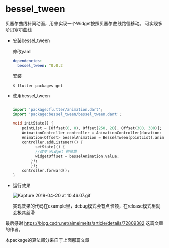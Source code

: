 # bessel_tween

贝塞尔曲线补间动画，用来实现一个Widget按照贝塞尔曲线路径移动。
可实现多阶贝塞尔曲线

- 安装bessel_tween

    修改yaml
    ```yaml
    dependencies:
      bessel_tween: ^0.0.2
    ```
    
    安装
    ```
    $ flutter packages get
    ```

- 使用bessel_tween

    ```dart
 
    import 'package:flutter/animation.dart';
    import 'package:bessel_tween/bessel_tween.dart';
    
    void initState() {  
        pointList = [Offset(0, 0), Offset(250, 20), Offset(300, 300)];
        AnimationController controller = AnimationController(duration: Duration(milliseconds: 3000), vsync: this);
        Animation<Offset> besselAnimation = BesselTween(pointList).animate(controller);
        controller.addListener(() {
              setState(() {
              //改变 Widget 的位置
              widgetOffset = besselAnimation.value;
            });
            });
        controller.forward();
    }
    ```
    
- 运行效果

    ![Kapture 2019-04-20 at 10.46.07.gif](https://upload-images.jianshu.io/upload_images/2155672-d11c7039fc6390d8.gif?imageMogr2/auto-orient/strip)
    
    实现效果的代码在example里，debug模式会有点卡顿，在release模式里就会极其丝滑
    
最后感谢 https://blog.csdn.net/aimeimeits/article/details/72809382 这篇文章的作者。

本package的算法部分来自于上面那篇文章